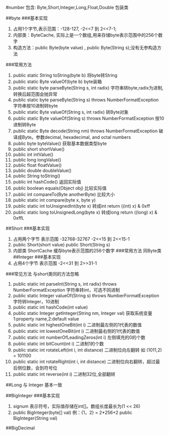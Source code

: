 #number 
包含: Byte,Short,Integer,Long,Float,Double 包装类

##byte
###基本实现
1. 占用1个字节,表示范围：-128-127, -2<<7 到 2<<7-1;
2. 内部类：ByteCache, 实际上是一个数组,用来存储byte表示范围中的256个数字
3. 构造方法：public Byte(byte value) , public Byte(String s);没有无参构造方法

###常用方法
1. public static String toString(byte b) 将byte转String
2. public static Byte valueOf(byte b) byte装箱
3. public static byte parseByte(String s, int radix) 字符串转byte,radix为进制,转换后超范围会抛异常
4. public static byte parseByte(String s) throws NumberFormatException  字符串按10进制转byte
5. public static Byte valueOf(String s, int radix) 转Byte对象
6. public static Byte valueOf(String s) throws NumberFormatException 按10进制转Byte
7. public static Byte decode(String nm) throws NumberFormatException 破译成Byte。参数decimal, hexadecimal, and octal numbers
8. public byte byteValue() 获取基本数据类型byte
9. public short shortValue()
10. public int intValue()
11. public long longValue()
12. public float floatValue()
13. public double doubleValue()
14. public String toString()
15. public int hashCode() 返回实际值
16. public boolean equals(Object obj) 比较实际值
17. public int compareTo(Byte anotherByte) 比较大小
18. public static int compare(byte x, byte y)
19. public static int toUnsignedInt(byte x) 转成int return ((int) x) & 0xff
20. public static long toUnsignedLong(byte x) 转成long return ((long) x) & 0xffL

##Short
###基本实现
1. 占用两个字节 表示范围 -32768-32767 -2<<15 到 2<<15-1
2. public Short(short value) public Short(String s)
3. 内部类 ShortCache 缓存byte表示范围的256个数字
###常用方法
同Byte类
##Integer
###基本实现
1. 占用4个字节 表示范围 -2<<31 到 2>>31-1

###常见方法 与short类同的方法忽略
1. public static int parseInt(String s, int radix) throws NumberFormatException 字符串转int，可选不同进制
2. public static Integer valueOf(String s) throws NumberFormatException 字符转Integer，10进制
3. public static int hashCode(int value)
4. public static Integer getInteger(String nm, Integer val) 获取系统变量 1:property name,2:default value
5. public static int highestOneBit(int i) 二进制最左侧的1代表的数值
6. public static int lowestOneBit(int i) 二进制最右侧的1代表的数值
7. public static int numberOfLeadingZeros(int i) 左侧填充的0的个数
8. public static int bitCount(int i) 二进制1的个数
9. public static int rotateLeft(int i, int distance) 二进制位向左翻转 如 (1011,2) = 101100
10. public static int rotateRight(int i, int distance) 二进制位向右翻转，超过最后侧位数，会到符号位
11. public static int reverse(int i) 二进制32位,全部翻转

##Long 与 Integer 基本一致

##BigInteger
###基本实现
1. signum 表示符号，实际值存储在int[]。数组长度最长为(1 << 26)
2. public BigInteger(byte[] val) 例：{1，2} = 2*256+2
   public BigInteger(String val)
   

##BigDecimal
